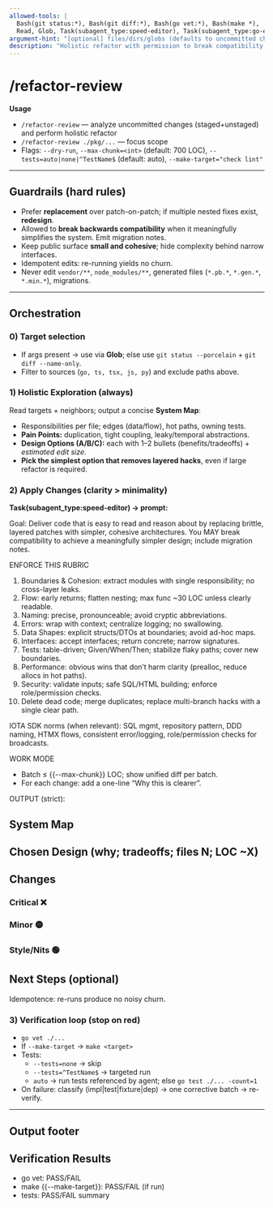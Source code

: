 ```yaml
---
allowed-tools: |
  Bash(git status:*), Bash(git diff:*), Bash(go vet:*), Bash(make *),
  Read, Glob, Task(subagent_type:speed-editor), Task(subagent_type:go-editor)
argument-hint: "[optional] files/dirs/globs (defaults to uncommitted changes)"
description: "Holistic refactor with permission to break compatibility; replace layered hacks with simpler architectures"
---
```


# /refactor-review

**Usage**

- `/refactor-review` — analyze uncommitted changes (staged+unstaged) and perform holistic refactor
- `/refactor-review ./pkg/...` — focus scope
- Flags: `--dry-run`, `--max-chunk=<int>` (default: 700 LOC), `--tests=auto|none|^TestName$` (default: auto),
  `--make-target="check lint"`

---

## Guardrails (hard rules)

- Prefer **replacement** over patch-on-patch; if multiple nested fixes exist, **redesign**.
- Allowed to **break backwards compatibility** when it meaningfully simplifies the system. Emit migration notes.
- Keep public surface **small and cohesive**; hide complexity behind narrow interfaces.
- Idempotent edits: re-running yields no churn.
- Never edit `vendor/**`, `node_modules/**`, generated files (`*.pb.*`, `*.gen.*`, `*.min.*`), migrations.

---

## Orchestration

### 0) Target selection

- If args present → use via **Glob**; else use `git status --porcelain` + `git diff --name-only`.
- Filter to sources (`go, ts, tsx, js, py`) and exclude paths above.

### 1) **Holistic Exploration (always)**

Read targets + neighbors; output a concise **System Map**:

- Responsibilities per file; edges (data/flow), hot paths, owning tests.
- **Pain Points:** duplication, tight coupling, leaky/temporal abstractions.
- **Design Options (A/B/C):** each with 1–2 bullets (benefits/tradeoffs) + *estimated edit size*.
- **Pick the simplest option that removes layered hacks**, even if large refactor is required.

### 2) **Apply Changes (clarity > minimality)**

**Task(subagent_type:speed-editor) → prompt:**

Goal: Deliver code that is easy to read and reason about by replacing brittle,
layered patches with simpler, cohesive architectures. You MAY break compatibility
to achieve a meaningfully simpler design; include migration notes.

ENFORCE THIS RUBRIC

1. Boundaries & Cohesion: extract modules with single responsibility; no cross-layer leaks.
2. Flow: early returns; flatten nesting; max func ~30 LOC unless clearly readable.
3. Naming: precise, pronounceable; avoid cryptic abbreviations.
4. Errors: wrap with context; centralize logging; no swallowing.
5. Data Shapes: explicit structs/DTOs at boundaries; avoid ad-hoc maps.
6. Interfaces: accept interfaces; return concrete; narrow signatures.
7. Tests: table-driven; Given/When/Then; stabilize flaky paths; cover new boundaries.
8. Performance: obvious wins that don’t harm clarity (prealloc, reduce allocs in hot paths).
9. Security: validate inputs; safe SQL/HTML building; enforce role/permission checks.
10. Delete dead code; merge duplicates; replace multi-branch hacks with a single clear path.

IOTA SDK norms (when relevant): SQL mgmt, repository pattern, DDD naming,
HTMX flows, consistent error/logging, role/permission checks for broadcasts.

WORK MODE

* Batch ≤ {{--max-chunk}} LOC; show unified diff per batch.
* For each change: add a one-line “Why this is clearer”.

OUTPUT (strict):

## System Map

## Chosen Design (why; tradeoffs; files N; LOC ~X)

## Changes

### Critical ❌

### Minor 🟡

### Style/Nits 🟢

## Next Steps (optional)

Idempotence: re-runs produce no noisy churn.

### 3) Verification loop (stop on red)

- `go vet ./...`
- If `--make-target` → `make <target>`
- Tests:
    - `--tests=none` → skip
    - `--tests=^TestName$` → targeted run
    - `auto` → run tests referenced by agent; else `go test ./... -count=1`
- On failure: classify (impl|test|fixture|dep) → one corrective batch → re-verify.

---

## Output footer

## Verification Results

* go vet: PASS/FAIL
* make {{--make-target}}: PASS/FAIL (if run)
* tests: PASS/FAIL summary
